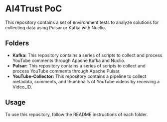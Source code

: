 # AI4Trust PoC

This repository contains a set of environment tests to analyze solutions for collecting data using Pulsar or Kafka with Nuclio.

## Folders

* **Kafka:** This repository contains a series of scripts to collect and process YouTube comments through Apache Kafka and Nuclio.
* **Pulsar:** This repository contains a series of scripts to collect and process YouTube comments through Apache Pulsar.
* **YouTube-Collector:** This repository contains a pipeline to collect metadata, comments, and thumbnails of YouTube videos by receiving a Video_ID.

## Usage

To use this repository, follow the README instructions of each folder.